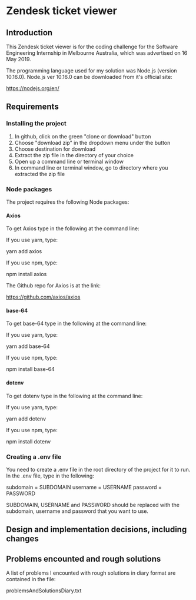 # Zendesk ticket viewer

## Introduction
This Zendesk ticket viewer is for the coding challenge for the Software Engineering
Internship in Melbourne Australia, which was advertised on 16 May 2019.

The programming language used for my solution was Node.js (version 10.16.0).
Node.js ver 10.16.0 can be downloaded from it's official site:

  https://nodejs.org/en/

## Requirements

### Installing the project
1) In github, click on the green "clone or download" button
2) Choose "download zip" in the dropdown menu under the button
3) Choose destination for download
4) Extract the zip file in the directory of your choice
5) Open up a command line or terminal window
6) In command line or terminal window, go to directory where you extracted the zip file

### Node packages
The project requires the following Node packages:

#### Axios
To get Axios type in the following at the command line:

If you use yarn, type:

  yarn add axios

If you use npm, type:

  npm install axios

The Github repo for Axios is at the link:

  https://github.com/axios/axios

#### base-64
To get base-64 type in the following at the command line:

If you use yarn, type:

  yarn add base-64

If you use npm, type:

  npm install base-64

#### dotenv
To get dotenv type in the following at the command line:

If you use yarn, type:

  yarn add dotenv

If you use npm, type:

  npm install dotenv

### Creating a .env file
You need to create a .env file in the root directory of the project for it to run.
In the .env file, type in the following:

  subdomain = SUBDOMAIN
  username = USERNAME
  password = PASSWORD

SUBDOMAIN, USERNAME and PASSWORD should be replaced with the subdomain, username and password that you want to use.

## Design and implementation decisions, including changes


## Problems encounted and rough solutions
A list of problems I encounted with rough solutions in diary format are contained in the file:

problemsAndSolutionsDiary.txt